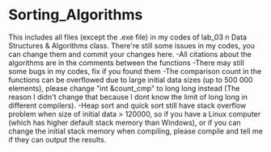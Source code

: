 # Sorting_Algorithms
This includes all files (except the .exe file) in my codes of lab_03 n Data Structures & Algorithms class.
There're still some issues in my codes, you can change them and commit your changes here.
-All citations about the algorithms are in the comments between the functions
-There may still some bugs in my codes, fix if you found them
-The comparison count in the functions can be overflowed due to large initial data sizes (up to 500 000 elements), please change "int &count_cmp" to long long instead
(The reason I didn't change that because I dont know the limit of long long in different compilers).
-Heap sort and quick sort still have stack overflow problem when size of initial data > 120000, so if you have a Linux computer (which has higher default stack memory than Windows),
or if you can change the initial stack memory when compiling, please compile and tell me if they can output the results.
